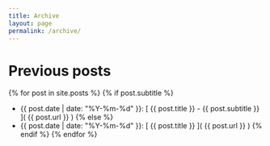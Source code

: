 ```yaml
---
title: Archive
layout: page
permalink: /archive/
---
```


# Previous posts

{% for post in site.posts %}
{% if post.subtitle %}
* {{ post.date | date: "%Y-%m-%d" }}: [ {{ post.title }} - {{ post.subtitle }} ]( {{ post.url }} )
{% else %}
* {{ post.date | date: "%Y-%m-%d" }}: [ {{ post.title }} ]( {{ post.url }} )
{% endif %}
{% endfor %}


